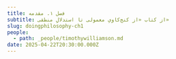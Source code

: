 ```yaml
---
title: فصل ۱. مقدمه
subtitle: از کتاب «از کنج‌کاویِ معمولی تا استدلالِ منطقی»
slug: doingphilosophy-ch1
people:
  - path: _people/timothywilliamson.md
date: 2025-04-22T20:30:00.000Z
---
```




